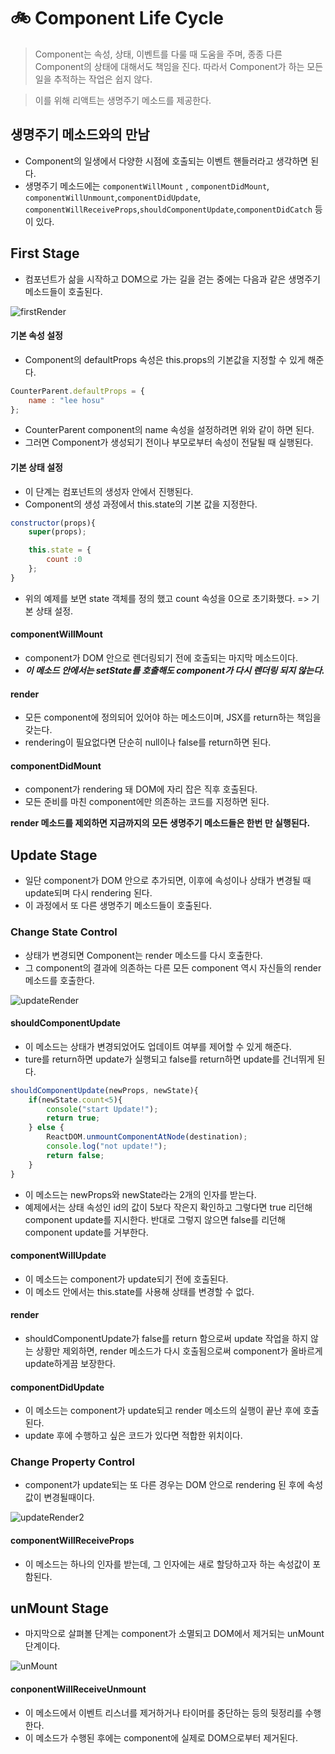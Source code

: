 # 🚲 Component Life Cycle

> Component는 속성, 상태, 이벤트를 다룰 때 도움을 주며, 종종 다른 Component의 상태에 대해서도 책임을 진다. 따라서 Component가 하는 모든일을 추적하는 작업은 쉽지 않다.

> 이를 위해 리액트는 생명주기 메소드를 제공한다.

## 생명주기 메소드와의 만남
- Component의 일생에서 다양한 시점에 호출되는 이벤트 핸들러라고 생각하면 된다. 
- 생명주기 메소드에는 
`componentWillMount` , `componentDidMount`, `componentWillUnmount`,`componentDidUpdate`, `componentWillReceiveProps`,`shouldComponentUpdate`,`componentDidCatch` 등이 있다.

## First Stage
- 컴포넌트가 삶을 시작하고 DOM으로 가는 길을 걷는 중에는 다음과 같은 생명주기 메소드들이 호출된다.

![firstRender](./image/componentCycle/firstRender.png)

#### 기본 속성 설정
- Component의 defaultProps 속성은 this.props의 기본값을 지정할 수 있게 해준다.
```js
CounterParent.defaultProps = {
    name : "lee hosu"
};
```
- CounterParent component의 name 속성을 설정하려면 위와 같이 하면 된다.
- 그러면 Component가 생성되기 전이나 부모로부터 속성이 전달될 때 실행된다.

#### 기본 상태 설정
- 이 단계는 컴포넌트의 생성자 안에서 진행된다.
- Component의 생성 과정에서 this.state의 기본 값을 지정한다.

```js
constructor(props){
    super(props);

    this.state = {
        count :0
    };
}
```
- 위의 예제를 보면 state 객체를 정의 했고 count 속성을 0으로 초기화했다. => 기본 상태 설정.

#### componentWillMount
- component가 DOM 안으로 렌더링되기 전에 호출되는 마지막 메소드이다.
- ***이 메소드 안에서는 setState를 호출해도 component가 다시 렌더링 되지 않는다.***

#### render
- 모든 component에 정의되어 있어야 하는 메소드이며, JSX를 return하는 책임을 갖는다.
- rendering이 필요없다면 단순히 null이나 false를 return하면 된다.

#### componentDidMount
- component가 rendering 돼 DOM에 자리 잡은 직후 호출된다.
- 모든 준비를 마친 component에만 의존하는 코드를 지정하면 된다.

**render 메소드를 제외하면 지금까지의 모든 생명주기 메소드들은 한번 만 실행된다.**

## Update Stage
- 일단 component가 DOM 안으로 추가되면, 이후에 속성이나 상태가 변경될 때 update되며 다시 rendering 된다. 
- 이 과정에서 또 다른 생명주기 메소드들이 호출된다.

### Change State Control
- 상태가 변경되면 Component는 render 메소드를 다시 호출한다.
- 그 component의 결과에 의존하는 다른 모든 component 역시 자신들의 render 메소드를 호출한다.

![updateRender](./image/componentCycle/updateRender.png)

#### shouldComponentUpdate
- 이 메소드는 상태가 변경되었어도 업데이트 여부를 제어할 수 있게 해준다.
- ture를 return하면 update가 실행되고 false를 return하면 update를 건너뛰게 된다.

```js
shouldComponentUpdate(newProps, newState){
    if(newState.count<5){
        console("start Update!");
        return true;
    } else {
        ReactDOM.unmountComponentAtNode(destination);
        console.log("not update!");
        return false;
    }
}
```
- 이 메소드는 newProps와 newState라는 2개의 인자를 받는다.
- 예제에서는 상태 속성인 id의 값이 5보다 작은지 확인하고 그렇다면 true 리던해 component update를 지시한다. 반대로 그렇지 않으면 false를 리던해 component update를 거부한다.

#### componentWillUpdate
- 이 메소드는 component가 update되기 전에 호출된다.
- 이 메소드 안에서는 this.state를 사용해 상태를 변경할 수 없다.

#### render
- shouldComponentUpdate가 false를 return 함으로써 update 작업을 하지 않는 상황만 제외하면, render 메소드가 다시 호출됨으로써 component가 올바르게 update하게끔 보장한다.

#### componentDidUpdate
- 이 메소드는 component가 update되고 render 메소드의 실행이 끝난 후에 호출된다.
- update 후에 수행하고 싶은 코드가 있다면 적합한 위치이다.

### Change Property Control
-  component가 update되는 또 다른 경우는 DOM 안으로 rendering 된 후에 속성 값이 변경될때이다.

![updateRender2](./image/componentCycle/updateRender2.png)

#### componentWillReceiveProps
- 이 메소드는 하나의 인자를 받는데, 그 인자에는 새로 할당하고자 하는 속성값이 포함된다.

## unMount Stage
- 마지막으로 살펴볼 단계는 component가 소멸되고 DOM에서 제거되는 unMount 단계이다.

![unMount](./image/componentCycle/unMount.png)

#### conponentWillReceiveUnmount
- 이 메소드에서 이벤트 리스너를 제거하거나 타이머를 중단하는 등의 뒷정리를 수행한다.
- 이 메소드가 수행된 후에는 component에 실제로 DOM으로부터 제거된다.

